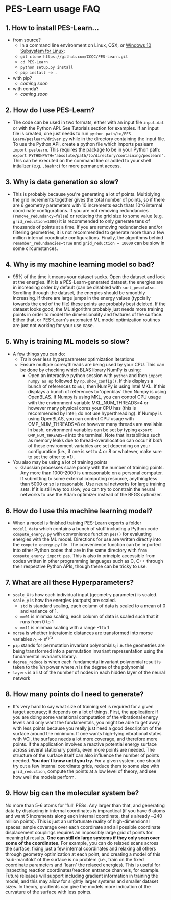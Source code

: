 # PES-Learn usage FAQ

## 1. How to install PES-Learn...
  * from source?
    *  In a command line environment on Linux, OSX, or [Windows 10 Subsystem for Linux](https://docs.microsoft.com/en-us/windows/wsl/install-win10): 
      * `git clone https://github.com/CCQC/PES-Learn.git`
      * `cd PES-Learn`
      * `python setup.py install`
      * `pip install -e .`
  * with pip?
      * _coming soon_
  * with conda?
      * _coming soon_

## 2. How do I use PES-Learn?
  * The code can be used in two formats, either with an input file `input.dat` or with the Python API. See Tutorials section for examples. If an input file is created, one just needs to run `python path/to/PES-Learn/peslearn/driver.py` while in the directory containing the input file. To use the Python API, create a python file which imports peslearn `import peslearn`. This requires the package to be in your Python path: `export PYTHONPATH="absolute/path/to/directory/containing/peslearn"`. This can be executed on the command line or added to your shell intializer (e.g. `.bashrc`) for more permanent access. 
    
## 3. Why is data generation so slow?
  * This is probably because you're generating a lot of points.  Multiplying the grid increments together gives the total number of points, so if there are 6 geometry parameters with 10 increments each thats 10^6 internal coordinate configurations.  If you are not removing redundancies (`remove_redundancy=false`) or reducing the grid size to some value (e.g. `grid_reduction=1000`)  it is recommended to only generate tens of thousands of points at a time. If you are removing redundancies and/or filtering geometries, it is not recommended to generate more than a few million internal coordinate configurations. Finally, the algorithms behind `remember_redundancies=true` and `grid_reduction = 10000` can be slow in some circumstances.
    
## 4. Why is my machine learning model so bad?
  * 95% of the time it means your dataset sucks. Open the dataset and look at the energies. If it is a PES-Learn-generated dataset, the energies are in increasing order by default (can be disabled with `sort_pes=false`. Scrolling through the dataset, the energies should be smoothly increasing. If there are large jumps in the energy values (typcially towards the end of the file) these points are probably best deleted. If the dataset looks good, the ML algorithm probably just needs more training points in order to model the dimensionality and features of the surface. Either that, or PES-Learn's automated ML model optimization routines are just not working for your use case.
    
## 5. Why is training ML models so slow?
  * A few things you can do:
    * Train over less hyperparameter optimization iterations
    * Ensure multiple cores/threads are being used by your CPU. This can be done by checking which BLAS library NumPy is using:
      * Open an interactive python session with `python` and then `import numpy as np` followed by `np.show_config()`. If this displays a bunch of references to `mkl`, then NumPy is using Intel MKL. If this displays a bunch of references to 'openblas' then Numpy is using OpenBLAS. If Numpy is using MKL, you can control CPU usage with the environment variable MKL_NUM_THREADS=4 or however many physical cores your CPU has (this is recommended by Intel; do not use hyperthreading).   If Numpy is using OpenBLAS, you can control CPU usage with OMP_NUM_THREADS=8 or however many threads are available. In bash, environment variables can be set by typing `export OMP_NUM_THREADS=8` into the terminal. Note that instabilities such as memory leaks due to thread-overallocation can occur if _both_ of these environment variables are set depending on your configuration (i.e., if one is set to 4 or 8 or whatever, make sure to set the other to =1).
  * You also may be using a lot of training points
    * Gaussian processes scale poorly with the number of training points. Any more than 1000-2000 is unreasonable on a personal computer. If submitting to some external computing resource, anything less than 5000 or so is reasonable. Use neural networks for large training sets. If it is still way too slow, you can try to constrain the neural networks to use the Adam optimizer instead of the BFGS optimizer.  
      
      
## 6. How do I use this machine learning model?
  * When a model is finished training PES-Learn exports a folder `model1_data` which contains a bunch of stuff including a Python code `compute_energy.py` with convenience function `pes()` for evaluating energies with the ML model. Directions for use are written directly into the `compute_energy.py` file. The convenience function can be imported into other Python codes that are in the same directory with `from compute_energy import pes`.  This is also in principle accessible from codes written in other programming languages such as C, C++ through their respective Python APIs, though these can be tricky to use.
    
## 7. What are all these Hyperparameters?
  * `scale_X` is how each individual input (geometry parameter) is scaled. `scale_y` is how the energies (outputs) are scaled. 
    * `std` is standard scaling, each column of data is scaled to a mean of 0 and variance of 1. 
    * `mm01` is minmax scaling, each column of data is scaled such that it runs from 0 to 1
    * `mm11` is minmax scaling with a range -1 to 1
  * `morse` is whether interatomic distances are transformed into morse variables $r_1 \rightarrow e^{r_1/\alpha}$
  * `pip` stands for permutation invariant polynomials; i.e. the geometries are being transformed into a permutation invariant representation using the fundamental invariants library. 
  * `degree_reduce` is when each fundamental invariant polynomial result is taken to the $1/n$ power where $n$ is the degree of the polynomial
  * `layers` is a list of the number of nodes in each hidden layer of the neural network

## 8. How many points do I need to generate?

 *  It's very hard to say what size of training set is required for a given target accuracy; it depends on a lot of things. First, the application: if you are doing some variational computation of the vibrational energy levels and only want the fundamentals, you might be able to get away with less points because you really just need a good description of the surface around the minimum. If one wants high-lying vibrational states with VCI, the surface needs a lot more coverage, and therefore more points. If the application involves a reactive potential energy surface across several stationary points, even more points are needed. The structure of the surface itself can also influence the number of points needed.
**You don't know until you try.** For a given system, one should try out a few internal coordinate grids, reduce them to some size with `grid_reduction`, compute the points at a low level of theory, and see how well the models perform.  

## 9. How big can the molecular system be? 

No more than 5-6 atoms for 'full' PESs. Any larger than that, and generating data by displacing in internal coordinates is impractical (if you have 6 atoms and want 5 increments along each internal coordinate, that's already ~240 million points). This is just an unfortunate reality of high-dimensional spaces: ample coverage over each coordinate and all possible coordinate displacement couplings requires an impossibly large grid of points for meaningful results. **One can still do large systems if they only scan over some of the coordinates.** For example, you can do relaxed scans across the surface, fixing just a few internal coordinates and relaxing all others through geometry optimization at each point, and creating a model of this 'sub-manifold' of the surface is no problem (i.e., train on the fixed coordinate parameters and 'learn' the relaxed energies). This is useful for inspecting reaction coordinates/reaction entrance channels, for example. 
Future releases will support including gradient information in training the model, and this may allow for slightly larger systems and smaller dataset sizes. In theory, gradients can give the models more indication of the curvature of the surface with less points.


